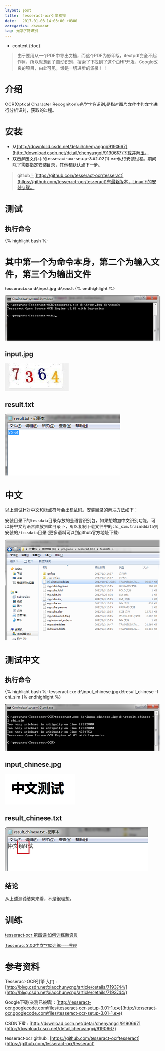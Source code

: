 ```yaml
---
layout: post
title:  tesseract-ocr引擎初探
date:   2017-01-03 14:03:00 +0800
categories: document
tag: 光学字符识别
---
```


* content
{:toc}


> 由于要用从一个PDF中导出文档，而这个PDF为影印版，itextpdf完全不起作用，所以就想到了自动识别，搜索了下找到了这个由HP开发，Google改良的项目，由此可见，懒是一切进步的源泉！！

介绍
====================================

OCR(Optical Character Recognition):光学字符识别,是指对图片文件中的文字进行分析识别，获取的过程。


安装
====================================

+ 从[http://download.csdn.net/detail/chenyangqi/9190667](http://download.csdn.net/detail/chenyangqi/9190667)下载并解压。
+ 双击解压文件中的tesseract-ocr-setup-3.02.02(1).exe执行安装过程。期间除了需要指定安装目录，其他都默认点下一步。

> github上[https://github.com/tesseract-ocr/tesseract](https://github.com/tesseract-ocr/tesseract)有最新版本，Linux下的安装步骤。


测试
====================================

执行命令
------------------------

{% highlight bash %}
# 其中第一个为命令本身，第二个为输入文件，第三个为输出文件
tesseract.exe d:\input.jpg d:\result
{% endhighlight %}

![/images/blog/blobs/Tesseract-OCR/01-invoke.png](/images/blog/blobs/Tesseract-OCR/01-invoke.png)

input.jpg
------------------------

![/images/blog/blobs/Tesseract-OCR/02-input.jpg](/images/blog/blobs/Tesseract-OCR/02-input.jpg)

result.txt
------------------------

![/images/blog/blobs/Tesseract-OCR/03-result.png](/images/blog/blobs/Tesseract-OCR/03-result.png)


中文
====================================

以上测试针对中文和标点符号会出现乱码。安装目录的解决方法如下：

安装目录下的`tessdata`目录存放的是语言识别包，如果想增加中文识别功能，可以将中文的语言库放到此目录下，所以复制下载文件中的`chi_sim.traineddata`到安装的`/tessdata`目录.(更多语料可以到github官方地址下载)

![/images/blog/blobs/Tesseract-OCR/04-chinese-support.png](/images/blog/blobs/Tesseract-OCR/04-chinese-support.png)


测试中文
====================================

执行命令
------------------------

{% highlight bash %}
tesseract.exe d:\input_chinese.jpg d:\result_chinese -l chi_sim
{% endhighlight %}

![/images/blog/blobs/Tesseract-OCR/05-invoke_chinese.png](/images/blog/blobs/Tesseract-OCR/05-invoke_chinese.png)

input_chinese.jpg
------------------------

![/images/blog/blobs/Tesseract-OCR/06-input_chinese.jpg](/images/blog/blobs/Tesseract-OCR/06-input_chinese.jpg)

result_chinese.txt
------------------------

![/images/blog/blobs/Tesseract-OCR/07-result_chinese.png](/images/blog/blobs/Tesseract-OCR/07-result_chinese.png)

结论
------------------------

从上述测试结果来看，不是很理想。


训练
====================================

[tesseract-ocr 第四课 如何训练新语言](http://wangjunle23.blog.163.com/blog/static/117838171201323031458171/)

[Tesseract 3.02中文字库训练----整理](http://blog.csdn.net/liulina603/article/details/45071485)


参考资料
====================================

Tesseract-OCR引擎 入门 : [http://blog.csdn.net/xiaochunyong/article/details/7193744/](http://blog.csdn.net/xiaochunyong/article/details/7193744/)

Google下载(亲测已被墙) : [http://tesseract-ocr.googlecode.com/files/tesseract-ocr-setup-3.01-1.exe](http://tesseract-ocr.googlecode.com/files/tesseract-ocr-setup-3.01-1.exe)

CSDN下载 : [http://download.csdn.net/detail/chenyangqi/9190667](http://download.csdn.net/detail/chenyangqi/9190667)

tesseract-ocr github : [https://github.com/tesseract-ocr/tesseract](https://github.com/tesseract-ocr/tesseract)
